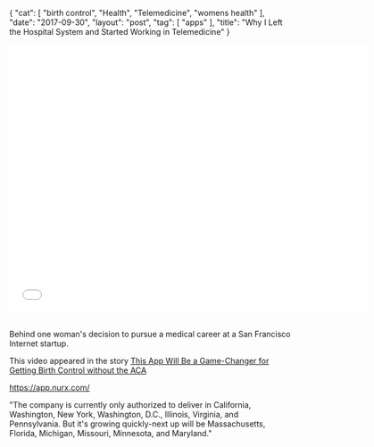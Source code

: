 {
   "cat": [
      "birth control",
      "Health",
      "Telemedicine",
      "womens health"
   ],
   "date": "2017-09-30",
   "layout": "post",
   "tag": [
      "apps"
   ],
   "title": "Why I Left the Hospital System and Started Working in Telemedicine"
}

<iframe width='640' height='480' frameborder='0' allowfullscreen src='//player.ooyala.com/static/v4/candidate/latest/skin-plugin/iframe.html?ec=tsZWI2YjE6bnN1_nTzyketUKEupijH3C&pbid=5ad1946db28d45cdb4325c91c7751266&pcode=FvbGkyOtJVFD33j_Rd0xPLSo0Jiv'></iframe>
&nbsp;

Behind one woman's decision to pursue a medical career at a San Francisco Internet startup.

This video appeared in the story [This App Will Be a Game-Changer for Getting Birth Control without the ACA](https://www.technologyreview.com/s/603382/this-app-will-be-a-game-changer-for-getting-birth-control-without-the-aca/)

https://app.nurx.com/

"The company is currently only authorized to deliver in California, Washington, New York, Washington, D.C., Illinois, Virginia, and Pennsylvania. But it's growing quickly-next up will be Massachusetts, Florida, Michigan, Missouri, Minnesota, and Maryland."
